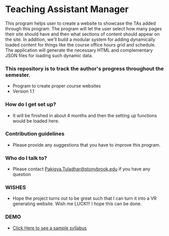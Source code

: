 # Teaching Assistant Manager #

This program helps user to create a website to showcase the TAs added through this program. The program will let the user select how many pages their site should have and then what sections of content should appear on the site. In addition, we'll build a modular system for adding dynamically loaded content for things like the course office hours grid and schedule. The application will generate the necessary HTML and complementary JSON files for loading such dynamic data.

### This repository is to track the author's progress throughout the semester. ###

* Program to create proper course websites
* Version 1.1

### How do I get set up? ###

* It will be finished in about 4 months and then the setting up functions would be loaded here.

### Contribution guidelines ###

* Please provide any suggestions that you have to improve this program.

### Who do I talk to? ###

* Please contact Pakigya.Tuladhar@stonybrook.edu if you have any question

### WISHES ###

* Hope the project turns out to be great such that I can turn it into a VR generating website. Wish me LUCK!!!
    I hope this can be done.
    
### DEMO ###

*  <a href="/CSE219_Project/TAManagerTester/public_html/syllabus.html"> Click Here to see a sample syllabus </a>

